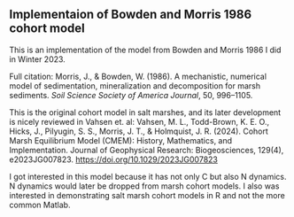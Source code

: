 ## Implementaion of Bowden and Morris 1986 cohort model
This is an implementation of the model from Bowden and Morris 1986 I did in Winter 2023. 

Full citation:
Morris, J., & Bowden, W. (1986). A mechanistic, numerical model of sedimentation, mineralization and decomposition for marsh sediments. *Soil Science Society of America Journal*, 50, 996–1105.

This is the original cohort model in salt marshes, and its later development is nicely reviewed in Vahsen et. al:
Vahsen, M. L., Todd-Brown, K. E. O., Hicks, J., Pilyugin, S. S., Morris, J. T., & Holmquist, J. R. (2024). Cohort Marsh Equilibrium Model (CMEM): History, Mathematics, and Implementation. Journal of Geophysical Research: Biogeosciences, 129(4), e2023JG007823. https://doi.org/10.1029/2023JG007823

I got interested in this model because it has not only C but also N dynamics. N dynamics would later be dropped from marsh cohort models. I also was interested in demonstrating salt marsh cohort models in R and not the more common Matlab.
